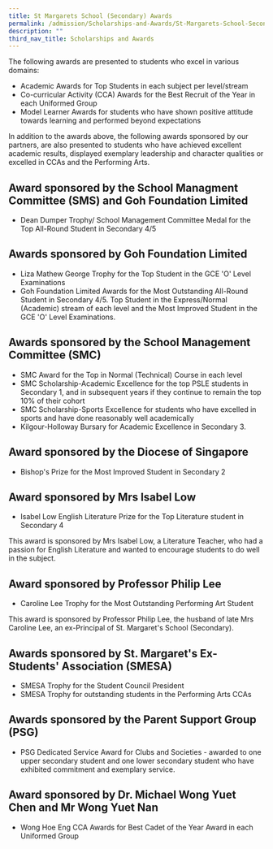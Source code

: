```yaml
---
title: St Margarets School (Secondary) Awards
permalink: /admission/Scholarships-and-Awards/St-Margarets-School-Secondary-Awards/
description: ""
third_nav_title: Scholarships and Awards
---
```


The following awards are presented to students who excel in various domains:

*   Academic Awards for Top Students in each subject per level/stream
*   Co-curricular Activity (CCA) Awards for the Best Recruit of the Year in each Uniformed Group
*   Model Learner Awards for students who have shown positive attitude towards learning and performed beyond expectations

  

In addition to the awards above, the following awards sponsored by our partners, are also presented to students who have achieved excellent academic results, displayed exemplary leadership and character qualities or excelled in CCAs and the Performing Arts.

  

Award sponsored by the School Managment Committee (SMS) and Goh Foundation Limited
----------------------------------------------------------------------------------

*   Dean Dumper Trophy/ School Management Committee Medal for the Top All-Round Student in Secondary 4/5

  

Awards sponsored by Goh Foundation Limited
------------------------------------------

*   Liza Mathew George Trophy for the Top Student in the GCE 'O' Level Examinations
*   Goh Foundation Limited Awards for the Most Outstanding All-Round Student in Secondary 4/5. Top Student in the Express/Normal (Academic) stream of each level and the Most Improved Student in the GCE 'O' Level Examinations.

  

Awards sponsored by the School Management Committee (SMC)
---------------------------------------------------------

*   SMC Award for the Top in Normal (Technical) Course in each level
*   SMC Scholarship-Academic Excellence for the top PSLE students in Secondary 1, and in subsequent years if they continue to remain the top 10% of their cohort
*   SMC Scholarship-Sports Excellence for students who have excelled in sports and have done reasonably well academically
*   Kilgour-Holloway Bursary for Academic Excellence in Secondary 3.

  

Award sponsored by the Diocese of Singapore
-------------------------------------------

*   Bishop's Prize for the Most Improved Student in Secondary 2

  

Award sponsored by Mrs Isabel Low 
----------------------------------

*   Isabel Low English Literature Prize for the Top Literature student in Secondary 4

This award is sponsored by Mrs Isabel Low, a Literature Teacher, who had a passion for English Literature and wanted to encourage students to do well in the subject.  
  

Award sponsored by Professor Philip Lee
---------------------------------------

*   Caroline Lee Trophy for the Most Outstanding Performing Art Student

This award is sponsored by Professor Philip Lee, the husband of late Mrs Caroline Lee, an ex-Principal of St. Margaret's School (Secondary).  

  

Awards sponsored by St. Margaret's Ex-Students' Association (SMESA)
-------------------------------------------------------------------

*   SMESA Trophy for the Student Council President
*   SMESA Trophy for outstanding students in the Performing Arts CCAs

  

Awards sponsored by the Parent Support Group (PSG)
--------------------------------------------------

*   PSG Dedicated Service Award for Clubs and Societies - awarded to one upper secondary student and one lower secondary student who have exhibited commitment and exemplary service.

  

Award sponsored by Dr. Michael Wong Yuet Chen and Mr Wong Yuet Nan
------------------------------------------------------------------

*   Wong Hoe Eng CCA Awards for Best Cadet of the Year Award in each Uniformed Group